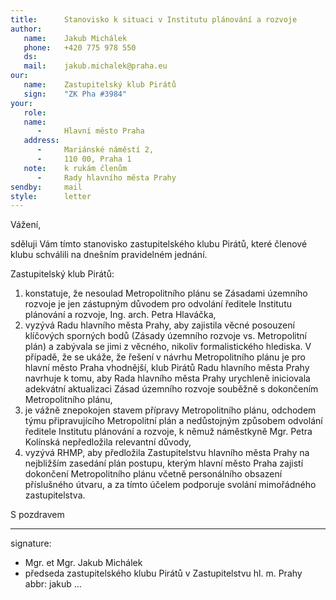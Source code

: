 ```yaml
---
title:      Stanovisko k situaci v Institutu plánování a rozvoje
author:
   name:    Jakub Michálek
   phone:   +420 775 978 550
   ds:      
   mail:    jakub.michalek@praha.eu
our:
   name:    Zastupitelský klub Pirátů
   sign:    "ZK Pha #3984"
your:
   role:    
   name:    
      -     Hlavní město Praha
   address:
      -     Mariánské náměstí 2,
      -     110 00, Praha 1
   note:    k rukám členům
      -     Rady hlavního města Prahy
sendby:     mail
style:      letter
---
```


Vážení,

sděluji Vám tímto stanovisko zastupitelského klubu Pirátů, které členové klubu schválili na dnešním pravidelném jednání.

Zastupitelský klub Pirátů:

1. konstatuje, že nesoulad Metropolitního plánu se Zásadami územního rozvoje je jen zástupným důvodem pro odvolání ředitele Institutu plánování a rozvoje, Ing. arch. Petra Hlaváčka,
2. vyzývá Radu hlavního města Prahy, aby zajistila věcné posouzení klíčových sporných bodů (Zásady územního rozvoje vs. Metropolitní plán) a zabývala se jimi z věcného, nikoliv formalistického hlediska. V případě, že se ukáže, že řešení v návrhu Metropolitního plánu je pro hlavní město Praha vhodnější, klub Pirátů Radu hlavního města Prahy navrhuje k tomu, aby Rada hlavního města Prahy urychleně iniciovala adekvátní aktualizaci Zásad územního rozvoje souběžně s dokončením Metropolitního plánu,
3. je vážně znepokojen stavem přípravy Metropolitního plánu, odchodem týmu připravujícího Metropolitní plán a nedůstojným způsobem odvolání ředitele Institutu plánování a rozvoje, k němuž náměstkyně Mgr. Petra Kolínská nepředložila relevantní důvody,
4. vyzývá RHMP, aby předložila Zastupitelstvu hlavního města Prahy na nejbližším zasedání plán postupu, kterým hlavní město Praha zajistí dokončení Metropolitního plánu včetně personálního obsazení příslušného útvaru, a za tímto účelem podporuje svolání mimořádného zastupitelstva.

S pozdravem

---
signature: 
  - Mgr. et Mgr. Jakub Michálek
  - předseda zastupitelského klubu Pirátů v Zastupitelstvu hl. m. Prahy
abbr:       jakub
...
